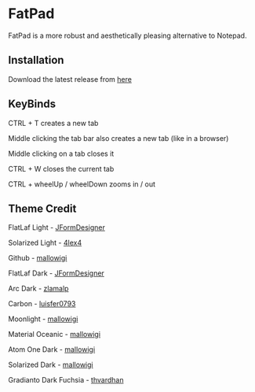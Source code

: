 # FatPad

FatPad is a more robust and aesthetically pleasing alternative to Notepad.

## Installation

Download the latest release from [here](https://github.com/Narumichan/FatPad/releases)

## KeyBinds

CTRL + T creates a new tab

Middle clicking the tab bar also creates a new tab (like in a browser)

Middle clicking on a tab closes it

CTRL + W closes the current tab

CTRL + wheelUp / wheelDown zooms in / out

## Theme Credit

FlatLaf Light - [JFormDesigner](https://github.com/JFormDesigner/FlatLaf)

Solarized Light - [4lex4](https://github.com/4lex4/intellij-platform-solarized)

Github - [mallowigi](https://github.com/mallowigi/material-theme-ui-lite)

FlatLaf Dark - [JFormDesigner](https://github.com/JFormDesigner/FlatLaf)

Arc Dark - [zlamalp](https://gitlab.com/zlamalp/arc-theme-idea)

Carbon - [luisfer0793](https://github.com/luisfer0793/theme-carbon)

Moonlight - [mallowigi](https://github.com/mallowigi/material-theme-ui-lite)

Material Oceanic - [mallowigi](https://github.com/mallowigi/material-theme-ui-lite)

Atom One Dark - [mallowigi](https://github.com/mallowigi/material-theme-ui-lite)

Solarized Dark - [mallowigi](https://github.com/mallowigi/material-theme-ui-lite)

Gradianto Dark Fuchsia - [thvardhan](https://github.com/thvardhan/Gradianto)

